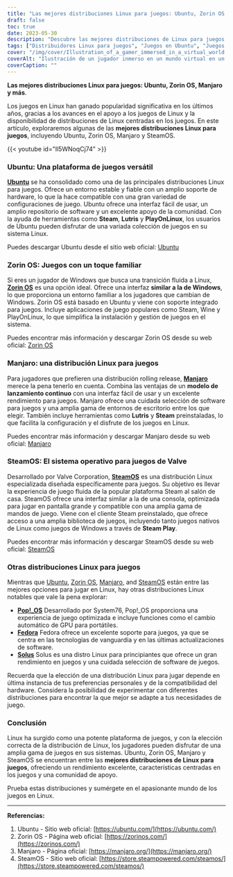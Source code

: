 ```yaml
---
title: "Las mejores distribuciones Linux para juegos: Ubuntu, Zorin OS, Manjaro y más"
draft: false
toc: true
date: 2023-05-30
description: "Descubre las mejores distribuciones de Linux para juegos, como Ubuntu, Zorin OS, Manjaro y SteamOS, y lleva tu experiencia de juego a nuevas cotas en Linux."
tags: ["Distribuidores Linux para juegos", "Juegos en Ubuntu", "Juegos Zorin OS", "Juegos Manjaro", "Juegos con SteamOS", "Rendimiento de los juegos en Linux", "Soporte para juegos en Linux", "Comunidad de juegos Linux", "Experiencia de juego con Ubuntu", "Interfaz de juego Zorin OS", "Manjaro centrado en el juego", "Sistema operativo para juegos SteamOS", "Pop!_OS para juegos", "Soporte para juegos en Fedora", "Rendimiento de juego de Solus", "Distros Linux para juegos", "mejores distribuciones Linux", "juegos en Linux", "Plataforma de juegos Linux", "Guía de juegos para Linux", "juegos en Ubuntu", "juegos en Zorin OS", "juegos en Manjaro", "juegos en SteamOS", "Software de juegos para Linux", "Biblioteca de juegos para Linux", "Compatibilidad de juegos con Linux", "Apoyo de la comunidad de jugadores de Linux", "Configuración de juegos en Linux", "Optimización del rendimiento de los juegos en Linux", "Trucos y consejos para jugar en Linux"]
cover: "/img/cover/Illustration_of_a_gamer_immersed_in_a_virtual_world.png"
coverAlt: "Ilustración de un jugador inmerso en un mundo virtual en un ordenador con Linux"
coverCaption: ""
---
```


**Las mejores distribuciones Linux para juegos: Ubuntu, Zorin OS, Manjaro y más**.

Los juegos en Linux han ganado popularidad significativa en los últimos años, gracias a los avances en el apoyo a los juegos de Linux y la disponibilidad de distribuciones de Linux centradas en los juegos. En este artículo, exploraremos algunas de las **mejores distribuciones Linux para juegos**, incluyendo Ubuntu, Zorin OS, Manjaro y SteamOS.

{{< youtube id="Il5WNoqCj74" >}}

### Ubuntu: Una plataforma de juegos versátil

[**Ubuntu**](https://ubuntu.com/download) se ha consolidado como una de las principales distribuciones Linux para juegos. Ofrece un entorno estable y fiable con un amplio soporte de hardware, lo que la hace compatible con una gran variedad de configuraciones de juego. Ubuntu ofrece una interfaz fácil de usar, un amplio repositorio de software y un excelente apoyo de la comunidad. Con la ayuda de herramientas como **Steam**, **Lutris** y **PlayOnLinux**, los usuarios de Ubuntu pueden disfrutar de una variada colección de juegos en su sistema Linux.

Puedes descargar Ubuntu desde el sitio web oficial: [Ubuntu](https://ubuntu.com/download)

### Zorin OS: Juegos con un toque familiar

Si eres un jugador de Windows que busca una transición fluida a Linux, [**Zorin OS**](https://zorinos.com/) es una opción ideal. Ofrece una interfaz **similar a la de Windows**, lo que proporciona un entorno familiar a los jugadores que cambian de Windows. Zorin OS está basado en Ubuntu y viene con soporte integrado para juegos. Incluye aplicaciones de juego populares como Steam, Wine y PlayOnLinux, lo que simplifica la instalación y gestión de juegos en el sistema.

Puedes encontrar más información y descargar Zorin OS desde su web oficial: [Zorin OS](https://zorinos.com/)

### Manjaro: una distribución Linux para juegos

Para jugadores que prefieren una distribución rolling release, [**Manjaro**](https://manjaro.org/) merece la pena tenerlo en cuenta. Combina las ventajas de un **modelo de lanzamiento continuo** con una interfaz fácil de usar y un excelente rendimiento para juegos. Manjaro ofrece una cuidada selección de software para juegos y una amplia gama de entornos de escritorio entre los que elegir. También incluye herramientas como **Lutris** y **Steam** preinstaladas, lo que facilita la configuración y el disfrute de los juegos en Linux.

Puedes encontrar más información y descargar Manjaro desde su web oficial: [Manjaro](https://manjaro.org/)

### SteamOS: El sistema operativo para juegos de Valve

Desarrollado por Valve Corporation, [**SteamOS**](https://store.steampowered.com/steamos/) es una distribución Linux especializada diseñada específicamente para juegos. Su objetivo es llevar la experiencia de juego fluida de la popular plataforma Steam al salón de casa. SteamOS ofrece una interfaz similar a la de una consola, optimizada para jugar en pantalla grande y compatible con una amplia gama de mandos de juego. Viene con el cliente Steam preinstalado, que ofrece acceso a una amplia biblioteca de juegos, incluyendo tanto juegos nativos de Linux como juegos de Windows a través de **Steam Play**.

Puedes encontrar más información y descargar SteamOS desde su web oficial: [SteamOS](https://store.steampowered.com/steamos/)

### Otras distribuciones Linux para juegos

Mientras que [Ubuntu](https://ubuntu.com/download), [Zorin OS](https://zorinos.com/), [Manjaro](https://manjaro.org/), and [SteamOS](https://store.steampowered.com/steamos/) están entre las mejores opciones para jugar en Linux, hay otras distribuciones Linux notables que vale la pena explorar:

- [**Pop!_OS**](https://pop.system76.com/) Desarrollado por System76, Pop!_OS proporciona una experiencia de juego optimizada e incluye funciones como el cambio automático de GPU para portátiles.
- [**Fedora**](https://www.fedoraproject.org/) Fedora ofrece un excelente soporte para juegos, ya que se centra en las tecnologías de vanguardia y en las últimas actualizaciones de software.
- [**Solus**](https://getsol.us/download/) Solus es una distro Linux para principiantes que ofrece un gran rendimiento en juegos y una cuidada selección de software de juegos.

Recuerda que la elección de una distribución Linux para jugar depende en última instancia de tus preferencias personales y de la compatibilidad del hardware. Considera la posibilidad de experimentar con diferentes distribuciones para encontrar la que mejor se adapte a tus necesidades de juego.

### Conclusión

Linux ha surgido como una potente plataforma de juegos, y con la elección correcta de la distribución de Linux, los jugadores pueden disfrutar de una amplia gama de juegos en sus sistemas. Ubuntu, Zorin OS, Manjaro y SteamOS se encuentran entre las **mejores distribuciones de Linux para juegos**, ofreciendo un rendimiento excelente, características centradas en los juegos y una comunidad de apoyo.

Prueba estas distribuciones y sumérgete en el apasionante mundo de los juegos en Linux.

___________________________

**Referencias:**

1. Ubuntu - Sitio web oficial: [https://ubuntu.com/](https://ubuntu.com/)
2. Zorin OS - Página web oficial: [https://zorinos.com/](https://zorinos.com/)
3. Manjaro - Página oficial: [https://manjaro.org/](https://manjaro.org/)
4. SteamOS - Sitio web oficial: [https://store.steampowered.com/steamos/](https://store.steampowered.com/steamos/)

